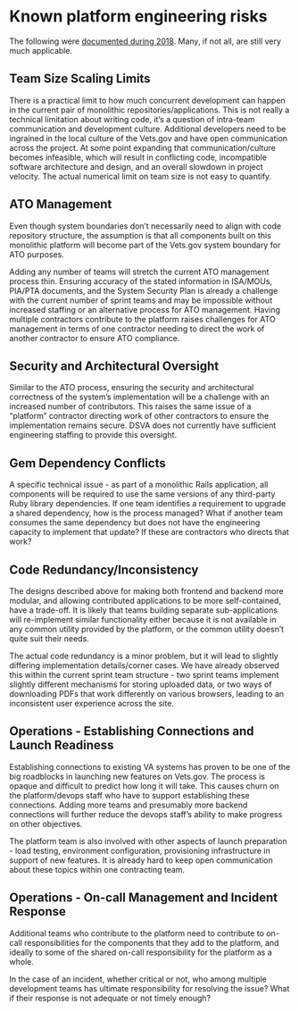 # Known platform engineering risks
The following were [documented during 2018](https://github.com/department-of-veterans-affairs/vets.gov-team/blob/master/Work%20Practices/Platform-Support/research/supporting-docs/Platform%20Implementation%20Plan.pdf). Many, if not all, are still very much applicable.

## Team Size Scaling Limits

There is a practical limit to how much concurrent development can happen in the current pair of
monolithic repositories/applications. This is not really a technical limitation about writing code,
it’s a question of intra-team communication and development culture. Additional developers
need to be ingrained in the local culture of the Vets.gov and have open communication across
the project. At some point expanding that communication/culture becomes infeasible, which will
result in conflicting code, incompatible software architecture and design, and an overall
slowdown in project velocity.
The actual numerical limit on team size is not easy to quantify.

## ATO Management
Even though system boundaries don’t necessarily need to align with code repository structure,
the assumption is that all components built on this monolithic platform will become part of the
Vets.gov system boundary for ATO purposes.

Adding any number of teams will stretch the current ATO management process thin. Ensuring
accuracy of the stated information in ISA/MOUs, PIA/PTA documents, and the System Security
Plan is already a challenge with the current number of sprint teams and may be impossible
without increased staffing or an alternative process for ATO management. Having multiple
contractors contribute to the platform raises challenges for ATO management in terms of one
contractor needing to direct the work of another contractor to ensure ATO compliance.

## Security and Architectural Oversight
Similar to the ATO process, ensuring the security and architectural correctness of the system’s
implementation will be a challenge with an increased number of contributors. This raises the
same issue of a “platform” contractor directing work of other contractors to ensure the
implementation remains secure. DSVA does not currently have sufficient engineering staffing to
provide this oversight.

## Gem Dependency Conflicts
A specific technical issue - as part of a monolithic Rails application, all components will be
required to use the same versions of any third-party Ruby library dependencies. If one team
identifies a requirement to upgrade a shared dependency, how is the process managed? What
if another team consumes the same dependency but does not have the engineering capacity to
implement that update? If these are contractors who directs that work?

## Code Redundancy/Inconsistency
The designs described above for making both frontend and backend more modular, and
allowing contributed applications to be more self-contained, have a trade-off. It is likely that
teams building separate sub-applications will re-implement similar functionality either because it
is not available in any common utility provided by the platform, or the common utility doesn’t
quite suit their needs.

The actual code redundancy is a minor problem, but it will lead to slightly differing
implementation details/corner cases. We have already observed this within the current sprint
team structure - two sprint teams implement slightly different mechanisms for storing uploaded
data, or two ways of downloading PDFs that work differently on various browsers, leading to an
inconsistent user experience across the site.

## Operations - Establishing Connections and Launch Readiness
Establishing connections to existing VA systems has proven to be one of the big roadblocks in
launching new features on Vets.gov. The process is opaque and difficult to predict how long it
will take. This causes churn on the platform/devops staff who have to support establishing these
connections. Adding more teams and presumably more backend connections will further reduce
the devops staff’s ability to make progress on other objectives.

The platform team is also involved with other aspects of launch preparation - load testing,
environment configuration, provisioning infrastructure in support of new features. It is already
hard to keep open communication about these topics within one contracting team.

## Operations - On-call Management and Incident Response
Additional teams who contribute to the platform need to contribute to on-call responsibilities for
the components that they add to the platform, and ideally to some of the shared on-call
responsibility for the platform as a whole.

In the case of an incident, whether critical or not, who among multiple development teams has
ultimate responsibility for resolving the issue? What if their response is not adequate or not
timely enough?
